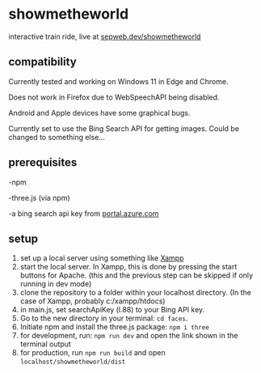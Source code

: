 # showmetheworld

interactive train ride, live at [sepweb.dev/showmetheworld](https://sepweb.dev/showmetheworld)

compatibility
--------
Currently tested and working on Windows 11 in Edge and Chrome.

Does not work in Firefox due to WebSpeechAPI being disabled.

Android and Apple devices have some graphical bugs.

Currently set to use the Bing Search API for getting images. Could be changed to something else...

prerequisites
--------
-npm

-three.js (via npm)

-a bing search api key from [portal.azure.com](https://portal.azure.com)

setup
--------
1) set up a local server using something like [Xampp](https://www.apachefriends.org/download.html) 
2) start the local server. In Xampp, this is done by pressing the start buttons for Apache. (this and the previous step can be skipped if only running in dev mode)
3) clone the repository to a folder within your localhost directory. (In the case of Xampp, probably c:/xampp/htdocs)
4) in main.js, set searchApiKey (l.88) to your Bing API key.
5) Go to the new directory in your terminal: `cd faces`.
6) Initiate npm and install the three.js package: `npm i three`
7) for development, run: `npm run dev` and open the link shown in the terminal output
8) for production, run `npm run build` and open `localhost/showmetheworld/dist`

